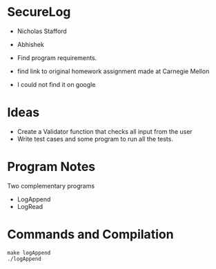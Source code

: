# SecureLog

- Nicholas Stafford
- Abhishek

- Find program requirements.
- find link to original homework assignment made at Carnegie Mellon
- I could not find it on google

# Ideas

- Create a Validator function that checks all input from the user
- Write test cases and some program to run all the tests.

# Program Notes

Two complementary programs

- LogAppend
- LogRead

# Commands and Compilation

```
make logAppend
./logAppend
```
